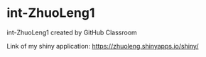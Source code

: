 # int-ZhuoLeng1
int-ZhuoLeng1 created by GitHub Classroom

Link of my shiny application: https://zhuoleng.shinyapps.io/shiny/
